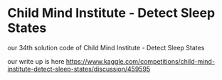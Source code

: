 # Child Mind Institute - Detect Sleep States

our 34th solution code of Child Mind Institute - Detect Sleep States

our write up is here <https://www.kaggle.com/competitions/child-mind-institute-detect-sleep-states/discussion/459595>
